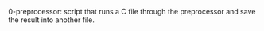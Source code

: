 0-preprocessor:
script that runs a C file through the preprocessor and save the result into another file.
